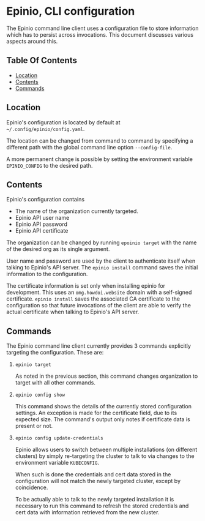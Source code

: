 # Epinio, CLI configuration

The Epinio command line client uses a configuration file to store
information which has to persist across invocations. This document
discusses various aspects around this.

## Table Of Contents

  - [Location](#location)
  - [Contents](#contents)
  - [Commands](#commands)

## Location

Epinio's configuration is located by default at `~/.config/epinio/config.yaml`.

The location can be changed from command to command by specifying a
different path with the global command line option `--config-file`.

A more permanent change is possible by setting the environment
variable `EPINIO_CONFIG` to the desired path.

## Contents

Epinio's configuration contains

  - The name of the organization currently targeted.
  - Epinio API user name
  - Epinio API password
  - Epinio API certificate
  
The organization can be changed by running `epoinio target` with the
name of the desired org as its single argument.

User name and password are used by the client to authenticate itself
when talking to Epinio's API server. The `epinio install` command
saves the initial information to the configuration.

The certificate information is set only when installing epinio for
development. This uses an `omg.howdoi.website` domain with a
self-signed certificate. `epinio install` saves the associated CA
certificate to the configuration so that future invocations of the
client are able to verify the actual certificate when talking to
Epinio's API server.

## Commands

The Epinio command line client currently provides 3 commands
explicitly targeting the configuration. These are:

  1. `epinio target`

     As noted in the previous section, this command changes
     organization to target with all other commands.

  2. `epinio config show`

     This command shows the details of the currently stored
     configuration settings. An exception is made for the certificate
     field, due to its expected size. The command's output only notes
     if certificate data is present or not.

  3. `epinio config update-credentials`

     Epinio allows users to switch between multiple installations (on
     different clusters) by simply re-targeting the cluster to talk to
     via changes to the  environment variable `KUBECONFIG`.

     When such is done the credentials and cert data stored in the
     configuration will not match the newly targeted cluster, except
     by coincidence.

     To be actually able to talk to the newly targeted installation it
     is necessary to run this command to refresh the stored
     credentials and cert data with information retrieved from the new
     cluster.

